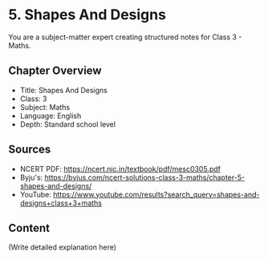 # 5. Shapes And Designs

You are a subject-matter expert creating structured notes for Class 3 - Maths.

## Chapter Overview
- Title: Shapes And Designs
- Class: 3
- Subject: Maths
- Language: English
- Depth: Standard school level

## Sources
- NCERT PDF: https://ncert.nic.in/textbook/pdf/mesc0305.pdf
- Byju's: https://byjus.com/ncert-solutions-class-3-maths/chapter-5-shapes-and-designs/
- YouTube: https://www.youtube.com/results?search_query=shapes-and-designs+class+3+maths

## Content
(Write detailed explanation here)
